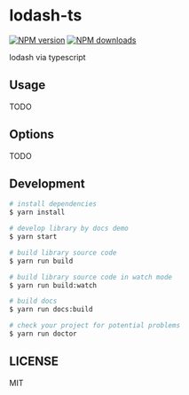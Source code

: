 # lodash-ts

[![NPM version](https://img.shields.io/npm/v/lodash-ts.svg?style=flat)](https://npmjs.org/package/lodash-ts)
[![NPM downloads](http://img.shields.io/npm/dm/lodash-ts.svg?style=flat)](https://npmjs.org/package/lodash-ts)

lodash via typescript

## Usage

TODO

## Options

TODO

## Development

```bash
# install dependencies
$ yarn install

# develop library by docs demo
$ yarn start

# build library source code
$ yarn run build

# build library source code in watch mode
$ yarn run build:watch

# build docs
$ yarn run docs:build

# check your project for potential problems
$ yarn run doctor
```

## LICENSE

MIT
